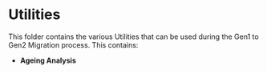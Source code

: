 # Utilities

This folder contains the various Utilities that can be used during the Gen1 to Gen2 Migration process. This contains:

* **Ageing Analysis**

